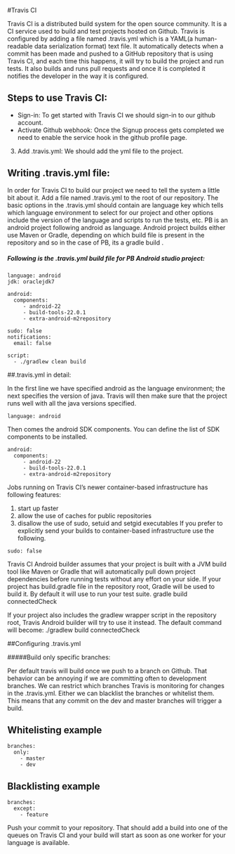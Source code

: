 #Travis CI


Travis CI is a distributed build system for the open source community. It is a CI service used to build and test projects hosted on Github.
Travis is configured by adding a file named .travis.yml which is a YAML(a human-readable data serialization format) text file. It automatically detects when a commit has been made and pushed to a GitHub repository that is using Travis CI, and each time this happens, it will try to build the project and run tests. It also builds and runs pull requests and once it is completed it notifies the developer in the way it is configured.


## Steps to use Travis CI:


*   Sign-in: To get started with Travis CI we should sign-in to our github account.
*	Activate Github webhook: Once the Signup process gets completed we need to enable the service hook in the github profile page.
3.	Add .travis.yml: We should add the yml file to the project.

## Writing .travis.yml file:

In order for Travis CI to build our project we need to tell the system a little bit about it. Add a file named .travis.yml to the root of our repository. The basic options in the .travis.yml should contain are language key which tells which language environment to select for our project and other options include the version of the language and scripts to run the tests, etc.
PB is an android project following android as language. Android project builds either use Maven or Gradle, depending on which build file is present in the repository and so in the case of PB, its a gradle build .

##### Following is the .travis.yml build file for PB Android studio project: 


```
language: android
jdk: oraclejdk7

android:
  components:
     - android-22
     - build-tools-22.0.1
     - extra-android-m2repository

sudo: false
notifications:
  email: false

script:
  - ./gradlew clean build 

```
##.travis.yml in detail:

In the first line we have specified android as the language environment; the next specifies the version of java. Travis will then make sure that the project runs well with all the java versions specified.

```
language: android

```
Then comes the android SDK components. You can define the list of SDK components to be installed.

```
android:
  components:
     - android-22
     - build-tools-22.0.1
     - extra-android-m2repository
```

Jobs running on Travis CI’s newer container-based infrastructure has following features: 
1.	start up faster
2.	allow the use of caches for public repositories
3.	disallow the use of sudo, setuid and setgid executables
If you prefer to explicitly send your builds to container-based infrastructure use the following.

```
sudo: false
```

Travis CI Android builder assumes that your project is built with a JVM build tool like Maven or Gradle that will automatically pull down project dependencies before running tests without any effort on your side.
If your project has build.gradle file in the repository root, Gradle will be used to build it. By default it will use to run your test suite.
gradle build connectedCheck

If your project also includes the gradlew wrapper script in the repository root, Travis Android builder will try to use it instead. The default command will become:
./gradlew build connectedCheck

##Configuring .travis.yml

#####Build only specific branches:

Per default travis will build once we push to a branch on Github. That behavior can be annoying if we are committing often to development branches. We can restrict which branches Travis is monitoring for changes in the .travis.yml. Either we can blacklist the branches or whitelist them. This means that any commit on the dev and master branches will trigger a build.
## Whitelisting example
```
branches:
  only:
    - master
    - dev
```

## Blacklisting example
```
branches:
  except:
    - feature
```    

Push your commit to your repository. That should add a build into one of the queues on Travis CI and your build will start as soon as one worker for your language is available.
